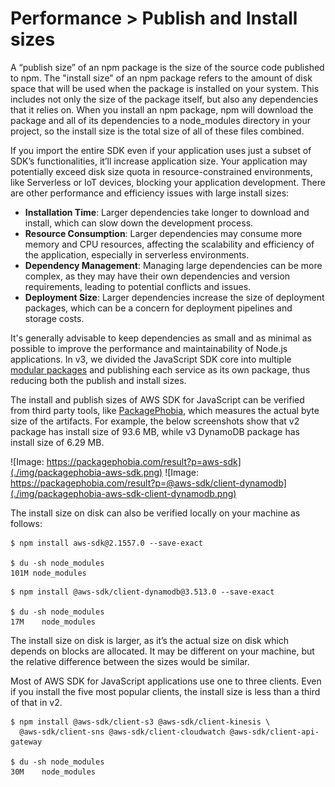 # Performance > Publish and Install sizes

A “publish size” of an npm package is the size of the source code published to npm. The "install size" of an npm package refers to the amount of disk space that will be used when the package is installed on your system. This includes not only the size of the package itself, but also any dependencies that it relies on. When you install an npm package, npm will download the package and all of its dependencies to a node_modules directory in your project, so the install size is the total size of all of these files combined.

If you import the entire SDK even if your application uses just a subset of SDK’s functionalities, it’ll increase application size. Your application may potentially exceed disk size quota in resource-constrained environments, like Serverless or IoT devices, blocking your application development. There are other performance and efficiency issues with large install sizes:

- **Installation Time**: Larger dependencies take longer to download and install, which can slow down the development process.
- **Resource Consumption**: Larger dependencies may consume more memory and CPU resources, affecting the scalability and efficiency of the application, especially in serverless environments.
- **Dependency Management**: Managing large dependencies can be more complex, as they may have their own dependencies and version requirements, leading to potential conflicts and issues.
- **Deployment Size**: Larger dependencies increase the size of deployment packages, which can be a concern for deployment pipelines and storage costs.

It's generally advisable to keep dependencies as small and as minimal as possible to improve the performance and maintainability of Node.js applications. In v3, we divided the JavaScript SDK core into multiple [modular packages](https://aws.amazon.com/blogs/developer/modular-packages-in-aws-sdk-for-javascript/) and publishing each service as its own package, thus reducing both the publish and install sizes.

The install and publish sizes of AWS SDK for JavaScript can be verified from third party tools, like [PackagePhobia](https://packagephobia.com/), which measures the actual byte size of the artifacts. For example, the below screenshots show that v2 package has install size of 93.6 MB, while v3 DynamoDB package has install size of 6.29 MB.

![Image: https://packagephobia.com/result?p=aws-sdk](./img/packagephobia-aws-sdk.png) ![Image: https://packagephobia.com/result?p=@aws-sdk/client-dynamodb](./img/packagephobia-aws-sdk-client-dynamodb.png)

The install size on disk can also be verified locally on your machine as follows:

```
$ npm install aws-sdk@2.1557.0 --save-exact

$ du -sh node_modules
101M node_modules
```

```
$ npm install @aws-sdk/client-dynamodb@3.513.0 --save-exact

$ du -sh node_modules
17M    node_modules
```

The install size on disk is larger, as it’s the actual size on disk which depends on blocks are allocated. It may be different on your machine, but the relative difference between the sizes would be similar.

Most of AWS SDK for JavaScript applications use one to three clients. Even if you install the five most popular clients, the install size is less than a third of that in v2.

```
$ npm install @aws-sdk/client-s3 @aws-sdk/client-kinesis \
  @aws-sdk/client-sns @aws-sdk/client-cloudwatch @aws-sdk/client-api-gateway

$ du -sh node_modules
30M    node_modules
```
